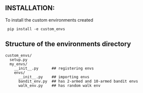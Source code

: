 ## INSTALLATION:
To install the custom environments created 

``` pip install -e custom_envs```

## Structure of the environments directory
```
custom_envs/
  setup.py
  my_envs/
    __init__.py      ## registering envs
    envs/
      __init__.py    ## importing envs
      bandit_env.py  ## has 2-armed and 10-armed bandit envs
      walk_env.py    ## has random walk env
```
